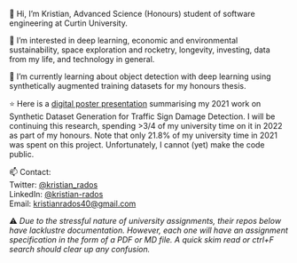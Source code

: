 👋 Hi, I’m Kristian, Advanced Science (Honours) student of software engineering at Curtin University.

👀 I’m interested in deep learning, economic and environmental sustainability, space exploration and rocketry, longevity, investing, data from my life, and technology in general.

🌱 I’m currently learning about object detection with deep learning using synthetically augmented training datasets for my honours thesis.

⭐ Here is a [digital poster presentation](https://www.canva.com/design/DAEmSS8rvJA/ZwClY39g-0kAISAOSOYUXw/view?utm_content=DAEmSS8rvJA&utm_campaign=designshare&utm_medium=link&utm_source=sharebutton#1) summarising my 2021 work on Synthetic Dataset Generation for Traffic Sign Damage Detection. I will be continuing this research, spending >3/4 of my university time on it in 2022 as part of my honours. Note that only 21.8% of my university time in 2021 was spent on this project. Unfortunately, I cannot (yet) make the code public.

📫 Contact: <br>
Twitter: [@kristian_rados](twitter.com/kristian_rados) <br>
LinkedIn: [@kristian-rados](www.linkedin.com/in/kristian-rados/) <br>
Email: kristianrados40@gmail.com

⚠ *Due to the stressful nature of university assignments, their repos below have lacklustre documentation. However, each one will have an assignment specification in the form of a PDF or MD file. A quick skim read or ctrl+F search should clear up any confusion.*

<!---
BunningsWarehouseOfficial/BunningsWarehouseOfficial is a ✨ special ✨ repository because its `README.md` (this file) appears on your GitHub profile.
You can click the Preview link to take a look at your changes.
--->
